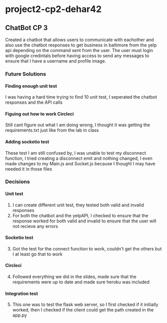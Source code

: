 # project2-cp2-dehar42
## ChatBot CP 3

Created a chatbot that allows users to communicate with eachother and also use the chatbot responses to get business in baltimore from the yelp api depending on the command sent from the user. The user must login with google credintals before having access to send any messages to ensure that I have a username and profile image.

### Future Solutions
#### Finding enough unit test
I was having a hard time trying to find 10 unit test, I seperated the chatbot responses and the API calls
#### Figuing out how to work Circleci
Still cant figure out what I am doing wrong, I thought it was getting the requirements.txt just like from the lab in class
#### Adding socketio test
These test I am still confused by, I was unable to test my disconnect function, I tried creating a disconnect emit and nothing changed, I even made changes to my Main.js and Socket.js because I thought I may have needed it in those files

### Decisions
#### Unit test 
1. I can create different unit test, they tested both valid and invalid responses
2. For both the chatbot and the yelpAPI, I checked to ensure that the response worked for both valid and invalid to ensure that the user will not recieve any errors
#### Socketio test
3. Got the test for the connect function to work, couldn't get the others but I at least go that to work

#### Circleci
4. Followed everything we did in the slides, made sure that the requirements were up to date and made sure heroku was included
#### Integration test
5. This one was to test the flask web server, so I first checked if it initially worked, then I checked if the client could get the path created in the app.py
